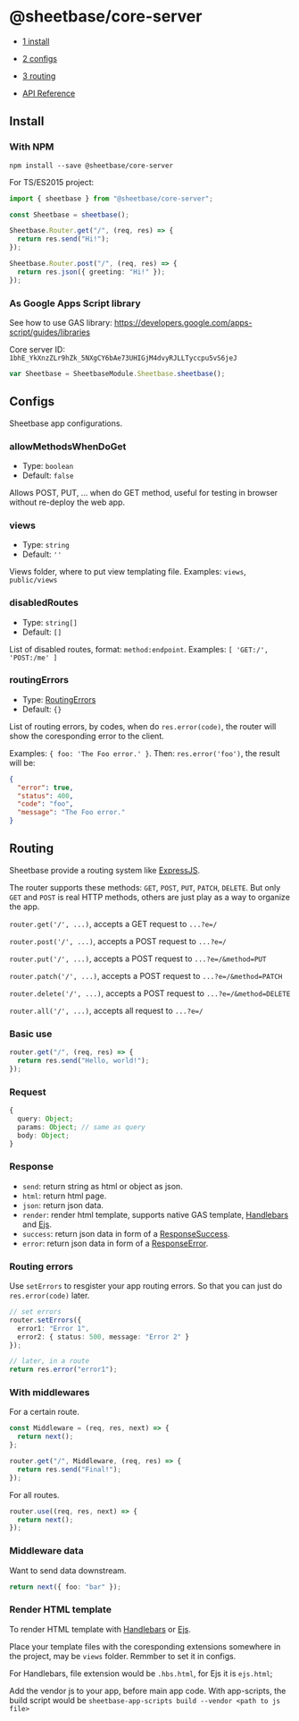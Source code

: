 # @sheetbase/core-server

- [1 install](#1-install)

- [2 configs](#2-configs)

- [3 routing](#3-routing)

- [API Reference](https://sheetbase.github.io/core-server/api)

## Install

### With NPM

`npm install --save @sheetbase/core-server`

For TS/ES2015 project:

```ts
import { sheetbase } from "@sheetbase/core-server";

const Sheetbase = sheetbase();

Sheetbase.Router.get("/", (req, res) => {
  return res.send("Hi!");
});

Sheetbase.Router.post("/", (req, res) => {
  return res.json({ greeting: "Hi!" });
});
```

### As Google Apps Script library

See how to use GAS library: <https://developers.google.com/apps-script/guides/libraries>

Core server ID: `1bhE_YkXnzZLr9hZk_5NXgCY6bAe73UHIGjM4dvyRJLLTyccpu5vS6jeJ`

```js
var Sheetbase = SheetbaseModule.Sheetbase.sheetbase();
```

## Configs

Sheetbase app configurations.

### allowMethodsWhenDoGet

- Type: `boolean`
- Default: `false`

Allows POST, PUT, ... when do GET method, useful for testing in browser without re-deploy the web app.

### views

- Type: `string`
- Default: `''`

Views folder, where to put view templating file. Examples: `views`, `public/views`

### disabledRoutes

- Type: `string[]`
- Default: `[]`

List of disabled routes, format: `method:endpoint`. Examples: `[ 'GET:/', 'POST:/me' ]`

### routingErrors

- Type: [RoutingErrors](https://github.com/sheetbase/core-server/blob/d15caa7d464e98057e94ca810d22d88881214310/src/lib/types.ts#L67)
- Default: `{}`

List of routing errors, by codes, when do `res.error(code)`, the router will show the coresponding error to the client.

Examples: `{ foo: 'The Foo error.' }`. Then: `res.error('foo')`, the result will be:

```json
{
  "error": true,
  "status": 400,
  "code": "foo",
  "message": "The Foo error."
}
```

## Routing

Sheetbase provide a routing system like [ExpressJS](https://expressjs.com).

The router supports these methods: `GET`, `POST`, `PUT`, `PATCH`, `DELETE`. But only `GET` and `POST` is real HTTP methods, others are just play as a way to organize the app.

`router.get('/', ...)`, accepts a GET request to `...?e=/`

`router.post('/', ...)`, accepts a POST request to `...?e=/`

`router.put('/', ...)`, accepts a POST request to `...?e=/&method=PUT`

`router.patch('/', ...)`, accepts a POST request to `...?e=/&method=PATCH`

`router.delete('/', ...)`, accepts a POST request to `...?e=/&method=DELETE`

`router.all('/', ...)`, accepts all request to `...?e=/`

### Basic use

```ts
router.get("/", (req, res) => {
  return res.send("Hello, world!");
});
```

### Request

```ts
{
  query: Object;
  params: Object; // same as query
  body: Object;
}
```

### Response

- `send`: return string as html or object as json.
- `html`: return html page.
- `json`: return json data.
- `render`: render html template, supports native GAS template, [Handlebars](https://handlebarsjs.com/) and [Ejs](https://ejs.co/).
- `success`: return json data in form of a [ResponseSuccess](https://github.com/sheetbase/core-server/blob/e6e1235f6b30635860bf3b3945b7fc09f715611b/src/lib/types.ts#L43).
- `error`: return json data in form of a [ResponseError](https://github.com/sheetbase/core-server/blob/e6e1235f6b30635860bf3b3945b7fc09f715611b/src/lib/types.ts#L32).

### Routing errors

Use `setErrors` to resgister your app routing errors. So that you can just do `res.error(code)` later.

```ts
// set errors
router.setErrors({
  error1: "Error 1",
  error2: { status: 500, message: "Error 2" }
});

// later, in a route
return res.error("error1");
```

### With middlewares

For a certain route.

```ts
const Middleware = (req, res, next) => {
  return next();
};

router.get("/", Middleware, (req, res) => {
  return res.send("Final!");
});
```

For all routes.

```ts
router.use((req, res, next) => {
  return next();
});
```

### Middleware data

Want to send data downstream.

```ts
return next({ foo: "bar" });
```

### Render HTML template

To render HTML template with [Handlebars](https://handlebarsjs.com/) or [Ejs](https://ejs.co/).

Place your template files with the coresponding extensions somewhere in the project, may be `views` folder. Remmber to set it in configs.

For Handlebars, file extension would be `.hbs.html`, for Ejs it is `ejs.html`;

Add the vendor js to your app, before main app code. With app-scripts, the build script would be `sheetbase-app-scripts build --vendor <path to js file>`

